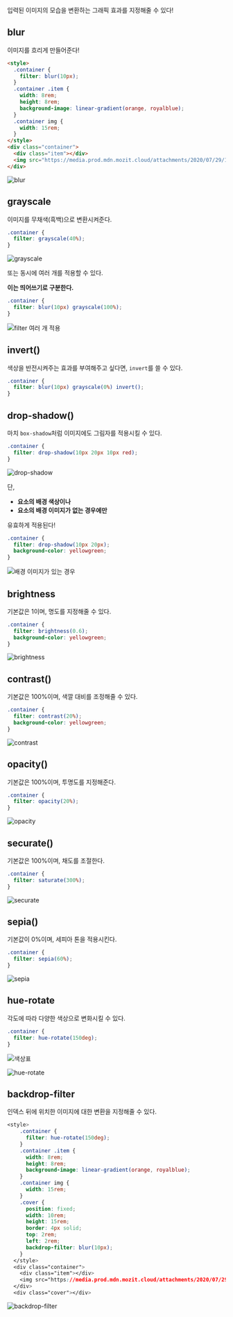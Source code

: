 입력된 이미지의 모습을 변환하는 그래픽 효과를 지정해줄 수 있다!

## blur

이미지를 흐리게 만들어준다!

```html
<style>
  .container {
    filter: blur(10px);
  }
  .container .item {
    width: 8rem;
    height: 8rem;
    background-image: linear-gradient(orange, royalblue);
  }
  .container img {
    width: 15rem;
  }
</style>
<div class="container">
  <div class="item"></div>
  <img src="https://media.prod.mdn.mozit.cloud/attachments/2020/07/29/17350/3b4892b7e820122ac6dd7678891d4507/firefox.png" alt="파이어폭스">
</div>
```

![blur](https://s3.us-west-2.amazonaws.com/secure.notion-static.com/4dc8afa0-a30f-4bc4-9ed9-9f365d9e16d7/Untitled.png?X-Amz-Algorithm=AWS4-HMAC-SHA256&X-Amz-Credential=AKIAT73L2G45O3KS52Y5%2F20210922%2Fus-west-2%2Fs3%2Faws4_request&X-Amz-Date=20210922T063744Z&X-Amz-Expires=86400&X-Amz-Signature=faaec4510ecd304235406b3e51dd710d399e6fe15e373e155ffebfed85ccaf3a&X-Amz-SignedHeaders=host&response-content-disposition=filename%20%3D%22Untitled.png%22)

## grayscale

이미지를 무채색(흑백)으로 변환시켜준다.

```css
.container {
  filter: grayscale(40%);
}
```

![grayscale](https://s3.us-west-2.amazonaws.com/secure.notion-static.com/69c8d661-2d05-4fb5-99a2-edda676aeaeb/Untitled.png?X-Amz-Algorithm=AWS4-HMAC-SHA256&X-Amz-Credential=AKIAT73L2G45O3KS52Y5%2F20210922%2Fus-west-2%2Fs3%2Faws4_request&X-Amz-Date=20210922T063812Z&X-Amz-Expires=86400&X-Amz-Signature=b1a9ece4195e29baf54990313373edeaff636ed80e9f920d517c98ae9f6b53dc&X-Amz-SignedHeaders=host&response-content-disposition=filename%20%3D%22Untitled.png%22)

또는 동시에 여러 개를 적용할 수 있다. 

**이는 띄어쓰기로 구분한다.**

```css
.container {
  filter: blur(10px) grayscale(100%);
}
```

![filter 여러 개 적용](https://s3.us-west-2.amazonaws.com/secure.notion-static.com/9bc722d1-48d2-4486-b29b-b40a7e7fa73e/Untitled.png?X-Amz-Algorithm=AWS4-HMAC-SHA256&X-Amz-Credential=AKIAT73L2G45O3KS52Y5%2F20210922%2Fus-west-2%2Fs3%2Faws4_request&X-Amz-Date=20210922T063831Z&X-Amz-Expires=86400&X-Amz-Signature=294629e43524946fe86543cf8d4921587f8c9a79df0ceb7b5dc21f40d1c7ee59&X-Amz-SignedHeaders=host&response-content-disposition=filename%20%3D%22Untitled.png%22)

## invert()

색상을 반전시켜주는 효과를 부여해주고 싶다면, `invert`를 쓸 수 있다.

```css
.container {
  filter: blur(10px) grayscale(0%) invert();
}
```

## drop-shadow()

마치 `box-shadow`처럼 이미지에도 그림자를 적용시킬 수 있다.

```css
.container {
  filter: drop-shadow(10px 20px 10px red);
}
```

![drop-shadow](https://s3.us-west-2.amazonaws.com/secure.notion-static.com/a6f5784e-f057-44ba-b5d6-62c92acdc8c3/Untitled.png?X-Amz-Algorithm=AWS4-HMAC-SHA256&X-Amz-Credential=AKIAT73L2G45O3KS52Y5%2F20210922%2Fus-west-2%2Fs3%2Faws4_request&X-Amz-Date=20210922T063854Z&X-Amz-Expires=86400&X-Amz-Signature=b55a45830a42c5145550b147b8510b57716f285dff925437cc537c71bca462aa&X-Amz-SignedHeaders=host&response-content-disposition=filename%20%3D%22Untitled.png%22)

단,

- **요소의 배경 색상이나**
- **요소의 배경 이미지가 없는 경우에만**

유효하게 적용된다!

```css
.container {
  filter: drop-shadow(10px 20px);
  background-color: yellowgreen;
}
```

![배경 이미지가 있는 경우](https://s3.us-west-2.amazonaws.com/secure.notion-static.com/2b50f12e-0b08-4fed-8873-f8db4e82a9c1/Untitled.png?X-Amz-Algorithm=AWS4-HMAC-SHA256&X-Amz-Credential=AKIAT73L2G45O3KS52Y5%2F20210922%2Fus-west-2%2Fs3%2Faws4_request&X-Amz-Date=20210922T063905Z&X-Amz-Expires=86400&X-Amz-Signature=c495a69a76e7afd5bee22aa59f34b761d6f6dd4b6c3825b3c7096db7e1175c7f&X-Amz-SignedHeaders=host&response-content-disposition=filename%20%3D%22Untitled.png%22)

## brightness

기본값은 1이며, 명도를 지정해줄 수 있다.

```css
.container {
  filter: brightness(0.6);
  background-color: yellowgreen;
}
```

![brightness](https://s3.us-west-2.amazonaws.com/secure.notion-static.com/a981cf23-d6b6-43b3-849d-ea8d0ce4767e/Untitled.png?X-Amz-Algorithm=AWS4-HMAC-SHA256&X-Amz-Credential=AKIAT73L2G45O3KS52Y5%2F20210922%2Fus-west-2%2Fs3%2Faws4_request&X-Amz-Date=20210922T063924Z&X-Amz-Expires=86400&X-Amz-Signature=cfff48f5384b4b0913b6dabd7187c7fe44a7c209bca791f55f1ad610193ced91&X-Amz-SignedHeaders=host&response-content-disposition=filename%20%3D%22Untitled.png%22)

## contrast()

기본값은 100%이며, 색깔 대비를 조정해줄 수 있다.

```css
.container {
  filter: contrast(20%);
  background-color: yellowgreen;
}
```

![contrast](https://s3.us-west-2.amazonaws.com/secure.notion-static.com/476b69b9-d500-49d3-995e-d66d1be084ae/Untitled.png?X-Amz-Algorithm=AWS4-HMAC-SHA256&X-Amz-Credential=AKIAT73L2G45O3KS52Y5%2F20210922%2Fus-west-2%2Fs3%2Faws4_request&X-Amz-Date=20210922T063931Z&X-Amz-Expires=86400&X-Amz-Signature=76acb1789086362c78ffdaf5047691d9e6f3e6ce00417cecbde6ad4bb668acea&X-Amz-SignedHeaders=host&response-content-disposition=filename%20%3D%22Untitled.png%22)

## opacity()

기본값은 100%이며, 투명도를 지정해준다.

```css
.container {
  filter: opacity(20%);
}
```

![opacity](https://s3.us-west-2.amazonaws.com/secure.notion-static.com/3c34e9b6-ce8e-4509-9302-1e43240bc315/Untitled.png?X-Amz-Algorithm=AWS4-HMAC-SHA256&X-Amz-Credential=AKIAT73L2G45O3KS52Y5%2F20210922%2Fus-west-2%2Fs3%2Faws4_request&X-Amz-Date=20210922T063943Z&X-Amz-Expires=86400&X-Amz-Signature=cd239cac704a85d70d6656ce70ea05e50b96fc9ab6f8a11352f3b96535754e10&X-Amz-SignedHeaders=host&response-content-disposition=filename%20%3D%22Untitled.png%22)

## securate()

기본값은 100%이며, 채도를 조절한다.

```css
.container {
  filter: saturate(300%);
}
```

![securate](https://s3.us-west-2.amazonaws.com/secure.notion-static.com/f113fb4f-a262-4729-ab72-31c063fe3619/Untitled.png?X-Amz-Algorithm=AWS4-HMAC-SHA256&X-Amz-Credential=AKIAT73L2G45O3KS52Y5%2F20210922%2Fus-west-2%2Fs3%2Faws4_request&X-Amz-Date=20210922T063953Z&X-Amz-Expires=86400&X-Amz-Signature=40a2e151f358f6f4f7f2edfb29d8bf3717b4117f8eb8b7d342564eccec58c690&X-Amz-SignedHeaders=host&response-content-disposition=filename%20%3D%22Untitled.png%22)

## sepia()

기본값이 0%이며, 세피아 톤을 적용시킨다.

```css
.container {
  filter: sepia(60%);
}
```

![sepia](https://s3.us-west-2.amazonaws.com/secure.notion-static.com/f0b46b2d-c850-4c6a-a1df-ed54ed405add/Untitled.png?X-Amz-Algorithm=AWS4-HMAC-SHA256&X-Amz-Credential=AKIAT73L2G45O3KS52Y5%2F20210922%2Fus-west-2%2Fs3%2Faws4_request&X-Amz-Date=20210922T064007Z&X-Amz-Expires=86400&X-Amz-Signature=b969a7c8582afc5e099755f7b7be9e96bb8bc8cae52247f7444c01d4e965e71a&X-Amz-SignedHeaders=host&response-content-disposition=filename%20%3D%22Untitled.png%22)

## hue-rotate

각도에 따라 다양한 색상으로 변화시킬 수 있다.

```css
.container {
  filter: hue-rotate(150deg);
}
```

![색상표](https://res.cloudinary.com/practicaldev/image/fetch/s--R1PzpHkU--/c_limit%2Cf_auto%2Cfl_progressive%2Cq_auto%2Cw_880/https://dev-to-uploads.s3.amazonaws.com/i/w0up5wjzx1c2txnuu69f.png)

![hue-rotate](https://s3.us-west-2.amazonaws.com/secure.notion-static.com/fcd32ff0-b07f-4e39-83d0-3dbf4fefcb4d/Untitled.png?X-Amz-Algorithm=AWS4-HMAC-SHA256&X-Amz-Credential=AKIAT73L2G45O3KS52Y5%2F20210922%2Fus-west-2%2Fs3%2Faws4_request&X-Amz-Date=20210922T064030Z&X-Amz-Expires=86400&X-Amz-Signature=5c5681778e7c12bf1a2a405bf8b9db484c9a44ccda9a368fef1a3f75d3e388d2&X-Amz-SignedHeaders=host&response-content-disposition=filename%20%3D%22Untitled.png%22)

## backdrop-filter

인덱스 뒤에 위치한 이미지에 대한 변환을 지정해줄 수 있다.

```css
<style>
    .container {
      filter: hue-rotate(150deg);
    }
    .container .item {
      width: 8rem;
      height: 8rem;
      background-image: linear-gradient(orange, royalblue);
    }
    .container img {
      width: 15rem;
    }
    .cover {
      position: fixed;
      width: 10rem;
      height: 15rem;
      border: 4px solid;
      top: 2rem;
      left: 2rem;
      backdrop-filter: blur(10px);
    }
  </style>
  <div class="container">
    <div class="item"></div>
    <img src="https://media.prod.mdn.mozit.cloud/attachments/2020/07/29/17350/3b4892b7e820122ac6dd7678891d4507/firefox.png" alt="파이어폭스">
  </div>
  <div class="cover"></div>
```

![backdrop-filter](https://s3.us-west-2.amazonaws.com/secure.notion-static.com/5d886e92-ee8c-4bdb-92f1-3a381e29ae65/Untitled.png?X-Amz-Algorithm=AWS4-HMAC-SHA256&X-Amz-Credential=AKIAT73L2G45O3KS52Y5%2F20210922%2Fus-west-2%2Fs3%2Faws4_request&X-Amz-Date=20210922T064042Z&X-Amz-Expires=86400&X-Amz-Signature=8a8be18245054a05b02fdf20570451a2d7cb7e60bdb510d3c76b4afb47ca4300&X-Amz-SignedHeaders=host&response-content-disposition=filename%20%3D%22Untitled.png%22)